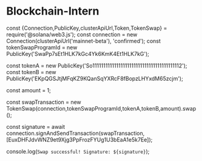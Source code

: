 # Blockchain-Intern

const {Connection,PublicKey,clusterApiUrl,Token,TokenSwap} = require('@solana/web3.js');
const connection = new Connection(clusterApiUrl('mainnet-beta'), 'confirmed');
const tokenSwapProgramId = new PublicKey('SwaPp7sEt1HLK7kGc4Yk6KmK4Et1HLK7kG');

const tokenA = new PublicKey('So11111111111111111111111111111111111111112');
const tokenB = new PublicKey('EKpQGSJtjMFqKZ9KQanSqYXRcF8fBopzLHYxdM65zcjm');

const amount = 1;

const swapTransaction = new TokenSwap(connection,tokenSwapProgramId,tokenA,tokenB,amount).swap();

const signature = await connection.signAndSendTransaction(swapTransaction,[EuxDHFJdvWNZ9et9Xjg3PpFrozFYUg1U3bEaA1e5k7Ee]);

console.log(`Swap successful! Signature: ${signature}`);
